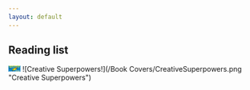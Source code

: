 ```yaml
---
layout: default
---
```


## Reading list 
<img src="https://github.com/laibamehnaz/laibamehnaz.github.io/blob/main/Book%20Covers/CreativeSuperpowers.png" height="12" width="24">
![Creative Superpowers!](/Book Covers/CreativeSuperpowers.png "Creative Superpowers")
